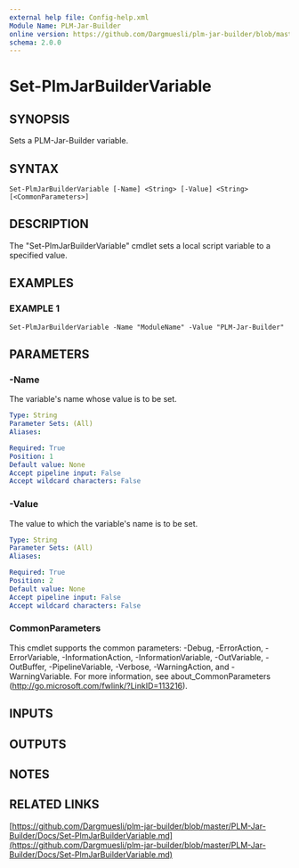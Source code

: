 ```yaml
---
external help file: Config-help.xml
Module Name: PLM-Jar-Builder
online version: https://github.com/Dargmuesli/plm-jar-builder/blob/master/PLM-Jar-Builder/Docs/Set-PlmJarBuilderVariable.md
schema: 2.0.0
---
```


# Set-PlmJarBuilderVariable

## SYNOPSIS
Sets a PLM-Jar-Builder variable.

## SYNTAX

```
Set-PlmJarBuilderVariable [-Name] <String> [-Value] <String> [<CommonParameters>]
```

## DESCRIPTION
The "Set-PlmJarBuilderVariable" cmdlet sets a local script variable to a specified value.

## EXAMPLES

### EXAMPLE 1
```
Set-PlmJarBuilderVariable -Name "ModuleName" -Value "PLM-Jar-Builder"
```

## PARAMETERS

### -Name
The variable's name whose value is to be set.

```yaml
Type: String
Parameter Sets: (All)
Aliases:

Required: True
Position: 1
Default value: None
Accept pipeline input: False
Accept wildcard characters: False
```

### -Value
The value to which the variable's name is to be set.

```yaml
Type: String
Parameter Sets: (All)
Aliases:

Required: True
Position: 2
Default value: None
Accept pipeline input: False
Accept wildcard characters: False
```

### CommonParameters
This cmdlet supports the common parameters: -Debug, -ErrorAction, -ErrorVariable, -InformationAction, -InformationVariable, -OutVariable, -OutBuffer, -PipelineVariable, -Verbose, -WarningAction, and -WarningVariable.
For more information, see about_CommonParameters (http://go.microsoft.com/fwlink/?LinkID=113216).

## INPUTS

## OUTPUTS

## NOTES

## RELATED LINKS

[https://github.com/Dargmuesli/plm-jar-builder/blob/master/PLM-Jar-Builder/Docs/Set-PlmJarBuilderVariable.md](https://github.com/Dargmuesli/plm-jar-builder/blob/master/PLM-Jar-Builder/Docs/Set-PlmJarBuilderVariable.md)

